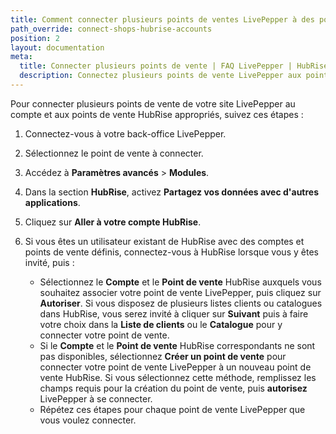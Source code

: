 ```yaml
---
title: Comment connecter plusieurs points de ventes LivePepper à des points de vente HubRise ?
path_override: connect-shops-hubrise-accounts
position: 2
layout: documentation
meta:
  title: Connecter plusieurs points de vente | FAQ LivePepper | HubRise
  description: Connectez plusieurs points de vente LivePepper aux points de vente correspondants dans HubRise.
---
```


Pour connecter plusieurs points de vente de votre site LivePepper au compte et aux points de vente HubRise appropriés, suivez ces étapes :

1. Connectez-vous à votre back-office LivePepper.
2. Sélectionnez le point de vente à connecter.
3. Accédez à **Paramètres avancés** > **Modules**.
4. Dans la section **HubRise**, activez **Partagez vos données avec d'autres applications**.
5. Cliquez sur **Aller à votre compte HubRise**.
6. Si vous êtes un utilisateur existant de HubRise avec des comptes et points de vente définis, connectez-vous à HubRise lorsque vous y êtes invité, puis :

   - Sélectionnez le **Compte** et le **Point de vente** HubRise auxquels vous souhaitez associer votre point de vente LivePepper, puis cliquez sur **Autoriser**. Si vous disposez de plusieurs listes clients ou catalogues dans HubRise, vous serez invité à cliquer sur **Suivant** puis à faire votre choix dans la **Liste de clients** ou le **Catalogue** pour y connecter votre point de vente.
   - Si le **Compte** et le **Point de vente** HubRise correspondants ne sont pas disponibles, sélectionnez **Créer un point de vente** pour connecter votre point de vente LivePepper à un nouveau point de vente HubRise. Si vous sélectionnez cette méthode, remplissez les champs requis pour la création du point de vente, puis **autorisez** LivePepper à se connecter.
   - Répétez ces étapes pour chaque point de vente LivePepper que vous voulez connecter.
